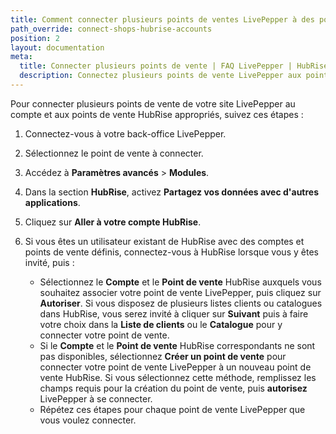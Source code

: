 ```yaml
---
title: Comment connecter plusieurs points de ventes LivePepper à des points de vente HubRise ?
path_override: connect-shops-hubrise-accounts
position: 2
layout: documentation
meta:
  title: Connecter plusieurs points de vente | FAQ LivePepper | HubRise
  description: Connectez plusieurs points de vente LivePepper aux points de vente correspondants dans HubRise.
---
```


Pour connecter plusieurs points de vente de votre site LivePepper au compte et aux points de vente HubRise appropriés, suivez ces étapes :

1. Connectez-vous à votre back-office LivePepper.
2. Sélectionnez le point de vente à connecter.
3. Accédez à **Paramètres avancés** > **Modules**.
4. Dans la section **HubRise**, activez **Partagez vos données avec d'autres applications**.
5. Cliquez sur **Aller à votre compte HubRise**.
6. Si vous êtes un utilisateur existant de HubRise avec des comptes et points de vente définis, connectez-vous à HubRise lorsque vous y êtes invité, puis :

   - Sélectionnez le **Compte** et le **Point de vente** HubRise auxquels vous souhaitez associer votre point de vente LivePepper, puis cliquez sur **Autoriser**. Si vous disposez de plusieurs listes clients ou catalogues dans HubRise, vous serez invité à cliquer sur **Suivant** puis à faire votre choix dans la **Liste de clients** ou le **Catalogue** pour y connecter votre point de vente.
   - Si le **Compte** et le **Point de vente** HubRise correspondants ne sont pas disponibles, sélectionnez **Créer un point de vente** pour connecter votre point de vente LivePepper à un nouveau point de vente HubRise. Si vous sélectionnez cette méthode, remplissez les champs requis pour la création du point de vente, puis **autorisez** LivePepper à se connecter.
   - Répétez ces étapes pour chaque point de vente LivePepper que vous voulez connecter.
